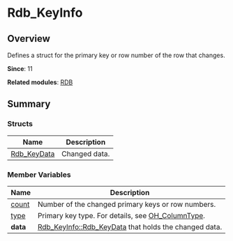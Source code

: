 # Rdb_KeyInfo


## Overview

Defines a struct for the primary key or row number of the row that changes.

**Since**: 11

**Related modules**: [RDB](_r_d_b.md)


## Summary


### Structs

| Name| Description|
| -------- | -------- |
| [Rdb_KeyData](union_rdb___key_info_1_1_rdb___key_data.md) | Changed data.|


### Member Variables

| Name| Description|
| -------- | -------- |
| [count](_r_d_b.md#count) | Number of the changed primary keys or row numbers.|
| [type](_r_d_b.md#type) | Primary key type. For details, see [OH_ColumnType](_r_d_b.md#oh_columntype).|
| **data** | [Rdb_KeyInfo::Rdb_KeyData](union_rdb___key_info_1_1_rdb___key_data.md) that holds the changed data.|
